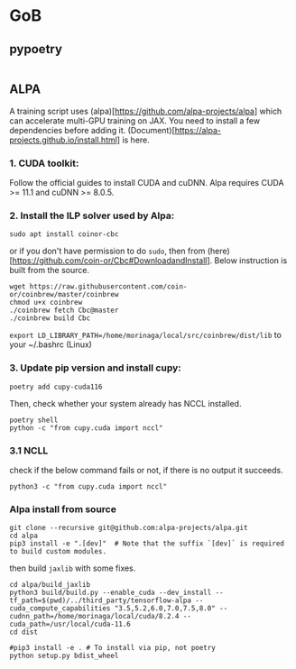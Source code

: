 

# GoB
## pypoetry
```

```


## ALPA

A training script uses (alpa)[https://github.com/alpa-projects/alpa] which can accelerate multi-GPU training on JAX.
You need to install a few dependencies before adding it.
(Document)[https://alpa-projects.github.io/install.html] is here.

### 1. CUDA toolkit:
Follow the official guides to install CUDA and cuDNN. Alpa requires CUDA >= 11.1 and cuDNN >= 8.0.5.

### 2. Install the ILP solver used by Alpa:
```
sudo apt install coinor-cbc
```
or if you don't have permission to do `sudo`, then from (here)[https://github.com/coin-or/Cbc#DownloadandInstall].
Below instruction is built from the source.
```
wget https://raw.githubusercontent.com/coin-or/coinbrew/master/coinbrew
chmod u+x coinbrew
./coinbrew fetch Cbc@master
./coinbrew build Cbc
```

`export LD_LIBRARY_PATH=/home/morinaga/local/src/coinbrew/dist/lib` to your ~/.bashrc (Linux)

### 3. Update pip version and install cupy:
```
poetry add cupy-cuda116
```
Then, check whether your system already has NCCL installed.
```
poetry shell
python -c "from cupy.cuda import nccl"
```
### 3.1 NCLL
check if the below command fails or not, if there is no output it succeeds.
```
python3 -c "from cupy.cuda import nccl"
```

### Alpa install from source

```
git clone --recursive git@github.com:alpa-projects/alpa.git
cd alpa
pip3 install -e ".[dev]"  # Note that the suffix `[dev]` is required to build custom modules.
```
then build `jaxlib` with some fixes.
```
cd alpa/build_jaxlib
python3 build/build.py --enable_cuda --dev_install --tf_path=$(pwd)/../third_party/tensorflow-alpa --cuda_compute_capabilities "3.5,5.2,6.0,7.0,7.5,8.0" --cudnn_path=/home/morinaga/local/cuda/8.2.4 --cuda_path=/usr/local/cuda-11.6
cd dist

#pip3 install -e . # To install via pip, not poetry
python setup.py bdist_wheel

```


